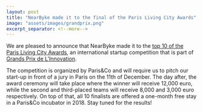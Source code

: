 ```yaml
---
layout: post
title: "NearByke made it to the final of the Paris Living City Awards"
image: "assets/images/grandprix.png"
excerpt_separator: <!--more-->
---
```


We are pleased to announce that NearByke made it to the [top 10 of the Paris Living City Awards](http://www.grandsprixinnovation.paris/en/gpi115-paris-living-city-awards.html), an international startup competition that is part of [Grands Prix de L’Innovation](http://www.grandsprixinnovation.paris/en/). 

<!--more-->

The competition is organized by Paris&Co and will require us to pitch our start-up in front of a jury in Paris on the 11th of December. The day after, the award ceremony will take place where the winner will receive 12,000 euro, while the second and third-placed teams will receive 8,000 and 3,000 euro respectively. On top of that, all 10 finalists are offered a one-month free stay in a Paris&Co incubator in 2018. Stay tuned for the results!
